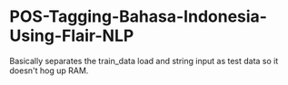# POS-Tagging-Bahasa-Indonesia-Using-Flair-NLP
Basically separates the train_data load and string input as test data so it doesn't hog up RAM.

